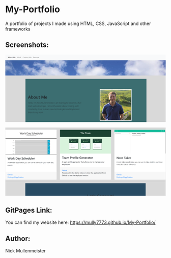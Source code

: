 # My-Portfolio
A portfolio of projects I made using HTML, CSS, JavaScript and other frameworks

## Screenshots:
![Screenshot of full screen](./assets/screenshots/screenshot1.png)

![Screenshot of full screen](./assets/screenshots/screenshot0.png)


## GitPages Link:

You can find my website here:
https://mully7773.github.io/My-Portfolio/

## Author:

Nick Mullenmeister

